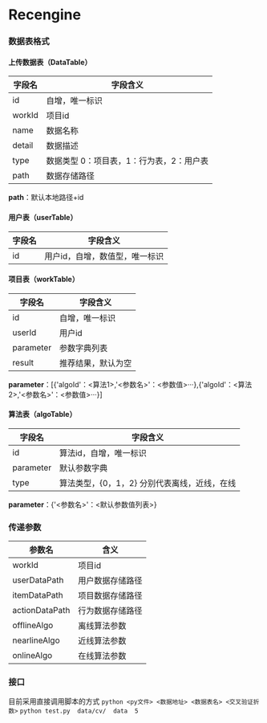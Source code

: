 # Recengine

### 数据表格式
#### 上传数据表（DataTable）
字段名|字段含义
-|-
id|自增，唯一标识
workId|项目id
name|数据名称
detail|数据描述
type|数据类型 0：项目表，1：行为表，2：用户表
path|数据存储路径


**path**：默认本地路径+id

#### 用户表（userTable）
字段名|字段含义
-|--
id|用户id，自增，数值型，唯一标识


#### 项目表（workTable）
字段名|字段含义
-|-
id|自增，唯一标识
userId|用户id
parameter|参数字典列表
result|推荐结果，默认为空


**parameter**：[{'algoId'：<算法1>,'<参数名>'：<参数值>···},{'algoId'：<算法2>,'<参数名>'：<参数值>···}]

#### 算法表（algoTable）
字段名|字段含义
-|-
id|算法id，自增，唯一标识
parameter|默认参数字典
type|算法类型，{0，1，2} 分别代表离线，近线，在线


**parameter**：{'<参数名>'：<默认参数值列表>}

### 传递参数
参数名|含义
-|-
workId|项目id
userDataPath|用户数据存储路径
itemDataPath|项目数据存储路径
actionDataPath|行为数据存储路径
offlineAlgo|离线算法参数
nearlineAlgo|近线算法参数
onlineAlgo|在线算法参数

### 接口
目前采用直接调用脚本的方式
`python <py文件> <数据地址> <数据表名> <交叉验证折数>`
`python test.py  data/cv/  data  5`



<!--stackedit_data:
eyJoaXN0b3J5IjpbNzIwNDEzMjkxLC04OTIxMDM5MCwyMzk5Mz
AzMzUsLTExMjAxMjg3NTAsMTA0MjY5MTE0NiwxNjk0NDQ4MzE5
LC02NDU4ODcxNTQsMjA0ODkxOTg2MF19
-->